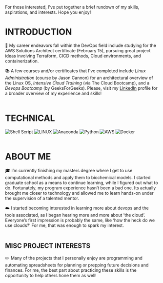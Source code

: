 For those interested, I've put together a brief rundown of my skills, aspirations, and interests. Hope you enjoy!

# INTRODUCTION

🚀 My career endeavors fall within the DevOps field include studying for the AWS Solutions Architect certificate (February 15), pursuing great project ideas involving Terraform, CICD methods, Cloud environments, and containerization.

📚 A few courses and/or certificates that I've completed include *Linux Administration* (course by Jason Cannon) for an architectural overview of the Linux OS, *Intensive Cloud Training* (via The Cloud Bootcamp), and a *Devops Bootcamp* (by GeeksForGeeks). Please, visit my [LinkedIn](https://www.linkedin.com/in/joseph-williamson-373359107/) profile for a broader overview of my experience and skills!
<br><br>
# TECHNICAL

![Shell Script](https://img.shields.io/badge/shell_script-%23121011.svg?style=for-the-badge&logo=gnu-bash&logoColor=white) ![LINUX](https://img.shields.io/badge/Linux-FCC624?style=for-the-badge&logo=linux&logoColor=black) ![Anaconda](https://img.shields.io/badge/Anaconda-%2344A833.svg?style=for-the-badge&logo=anaconda&logoColor=white) ![Python](https://img.shields.io/badge/python-3670A0?style=for-the-badge&logo=python&logoColor=ffdd54) ![AWS](https://img.shields.io/badge/AWS-%23FF9900.svg?style=for-the-badge&logo=amazon-aws&logoColor=white) ![Docker](https://img.shields.io/badge/docker-%230db7ed.svg?style=for-the-badge&logo=docker&logoColor=white)
<br><br>
# ABOUT ME

🎓 I’m currently finishing my masters degree where I get to use computational methods and apply them to biochemical models. I started graduate school as a means to continue learning, while I figured out what to do. Fortunately, my program experience hasn’t been a bad one. Its actually brought me closer to technology and allowed me to learn hands-on under the supervision of a talented mentor.

☁️  I started becoming interested in learning more about devops and the tools associated, as I began hearing more and more about ’the cloud’. Everyone’s first impression is probably the same, like ‘how the heck do we use clouds?’ For me, that was enough to spark my interest.
<br><br>
## MISC PROJECT INTERESTS

✏️  Many of the projects that I personally enjoy are programming and automating spreadsheets for planning or prepping future decisions and finances. For me, the best part about practicing these skills is the opportunity to help others hone them as well!





